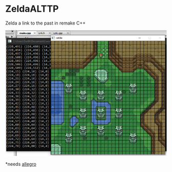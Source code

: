 # ZeldaALTTP
Zelda a link to the past in remake C++

![alt text](https://github.com/darthleonard/ZeldaALTTP/blob/master/Captura.PNG)

*needs [allegro](https://liballeg.org/)
